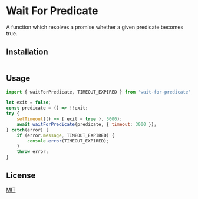 # Wait For Predicate
A function which resolves a promise whether a given predicate becomes true.
## Installation

```bash

```

## Usage

```javascript
import { waitForPredicate, TIMEOUT_EXPIRED } from 'wait-for-predicate';

let exit = false;
const predicate = () => !!exit;
try {
    setTimeout(() => { exit = true }, 5000);
    await waitForPredicate(predicate, { timeout: 3000 });
} catch(error) {
    if (error.message, TIMEOUT_EXPIRED) {
        console.error(TIMEOUT_EXPIRED);
    }
    throw error;
}
```
## License
[MIT](https://choosealicense.com/licenses/mit/)
